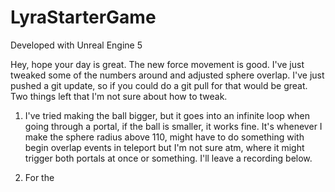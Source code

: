 # LyraStarterGame



Developed with Unreal Engine 5



>>>



Hey, hope your day is great. The new force movement is good. I've just tweaked some of the numbers around and adjusted sphere overlap. I've just pushed a git update, so if you could do a git pull for that would be great. Two things left that I'm not sure about how to tweak.

1) I've tried making the ball bigger, but it goes into an infinite loop when going through a portal, if the ball is smaller, it works fine. It's whenever I make the sphere radius above 110, might have to do something with begin overlap events in teleport but I'm not sure atm, where it might trigger both portals at once or something. I'll leave a recording below.

2) For the 

